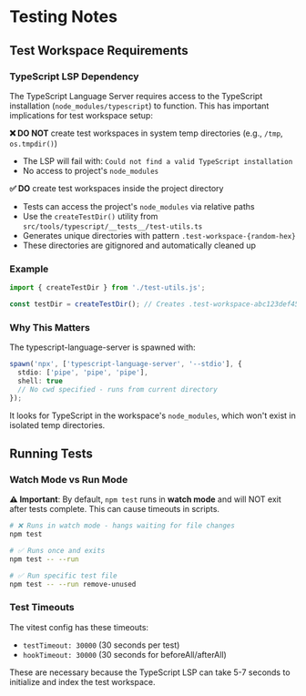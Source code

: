 # Testing Notes

## Test Workspace Requirements

### TypeScript LSP Dependency

The TypeScript Language Server requires access to the TypeScript installation (`node_modules/typescript`) to function. This has important implications for test workspace setup:

**❌ DO NOT** create test workspaces in system temp directories (e.g., `/tmp`, `os.tmpdir()`)
- The LSP will fail with: `Could not find a valid TypeScript installation`
- No access to project's `node_modules`

**✅ DO** create test workspaces inside the project directory
- Tests can access the project's `node_modules` via relative paths
- Use the `createTestDir()` utility from `src/tools/typescript/__tests__/test-utils.ts`
- Generates unique directories with pattern `.test-workspace-{random-hex}`
- These directories are gitignored and automatically cleaned up

### Example

```typescript
import { createTestDir } from './test-utils.js';

const testDir = createTestDir(); // Creates .test-workspace-abc123def456 in project root
```

### Why This Matters

The typescript-language-server is spawned with:
```typescript
spawn('npx', ['typescript-language-server', '--stdio'], {
  stdio: ['pipe', 'pipe', 'pipe'],
  shell: true
  // No cwd specified - runs from current directory
});
```

It looks for TypeScript in the workspace's `node_modules`, which won't exist in isolated temp directories.

## Running Tests

### Watch Mode vs Run Mode

**⚠️ Important**: By default, `npm test` runs in **watch mode** and will NOT exit after tests complete. This can cause timeouts in scripts.

```bash
# ❌ Runs in watch mode - hangs waiting for file changes
npm test

# ✅ Runs once and exits
npm test -- --run

# ✅ Run specific test file
npm test -- --run remove-unused
```

### Test Timeouts

The vitest config has these timeouts:
- `testTimeout: 30000` (30 seconds per test)
- `hookTimeout: 30000` (30 seconds for beforeAll/afterAll)

These are necessary because the TypeScript LSP can take 5-7 seconds to initialize and index the test workspace.
